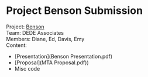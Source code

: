 # Project Benson Submission

Project:  [Benson](https://github.com/thisismetis/sf18_ds9/tree/master/projects/01-benson)  
Team:     DEDE Associates  
Members:  Diane, Ed, Davis, Emy  
Content:  
  - [Presentation](Benson Presentation.pdf)
  - [Proposal](MTA Proposal.pdf))
  - Misc code

 
